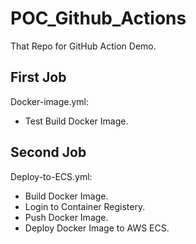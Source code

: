 # POC_Github_Actions

That Repo for GitHub Action Demo.

## First Job
Docker-image.yml:
- Test Build Docker Image.

## Second Job 
Deploy-to-ECS.yml:
- Build Docker Image.
- Login to Container Registery.
- Push Docker Image.
- Deploy Docker Image to AWS ECS. 
